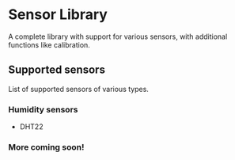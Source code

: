 # Sensor Library
A complete library with support for various sensors, with additional functions like calibration.

## Supported sensors

List of supported sensors of various types.

### Humidity sensors

- DHT22

### More coming soon!
